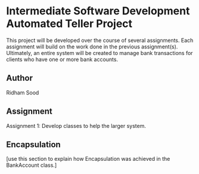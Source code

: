 # Intermediate Software Development Automated Teller Project

This project will be developed over the course of several assignments.  Each assignment will build on the work done in the previous assignment(s).  Ultimately, an entire system will be created to manage bank transactions for clients who have one or more bank accounts.

## Author

Ridham Sood

## Assignment

Assignment 1: Develop classes to help the larger system.

## Encapsulation

[use this section to explain how Encapsulation was achieved in the BankAccount class.]
